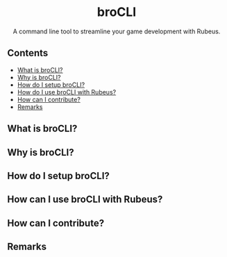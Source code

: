 <p>
<h1 align=center><strong>broCLI</strong></h1>
<p/>

<p align=center>
A command line tool to streamline your game development with Rubeus.
</p>

## Contents

* [What is broCLI?](#what)
* [Why is broCLI?](#why)
* [How do I setup broCLI?](#setup)
* [How do I use broCLI with Rubeus?](#how_rubeus)
* [How can I contribute?](#how)
* [Remarks](#remarks)

## <a name=what>What is broCLI?

## <a name=why>Why is broCLI?

## <a name=setup>How do I setup broCLI?

## <a name=how_rubeus>How can I use broCLI with Rubeus?

## <a name=how>How can I contribute?

## <a name=remarks>Remarks
